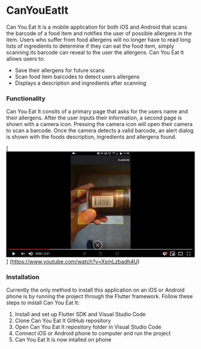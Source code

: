 # CanYouEatIt

Can You Eat It is a mobile application for both iOS and Android that scans the barcode of a food item and notifies the user of possible allergens in the item. Users who suffer from food allergens will no longer have to read long lists of ingredients to determine if they can eat the food item, simply scanning its barcode can reveal to the user the allergens. Can You Eat It allows users to: 

* Save their allergens for future scans 
* Scan food item barcodes to detect users allergens 
* Displays a description and ingredients after scanning 

### Functionality 

Can You Eat It consits of a primary page that asks for the users name and their allergens. After the user inputs their information, a second page is shown with a camera icon. Pressing the camera icon will open their camera to scan a barcode. Once the camera detects a valid barcode, an alert dialog is shown with the foods description, ingredients and allergens found. 

[![Alt text](/Images/1.png?raw=true)]
(https://www.youtube.com/watch?v=XsmLzbadh4U)

### Installation 

Currently the only method to install this application on an iOS or Android phone is by running the project through the Flutter framework. Follow these steps to install Can You Eat It: 

1. Install and set up Flutter SDK and Visual Studio Code
2. Clone Can You Eat It GitHub repository 
3. Open Can You Eat It repository folder in Visual Studio Code 
4. Connect iOS or Android phone to computer and run the project 
5. Can You Eat It is now intalled on phone 
